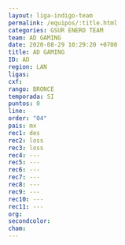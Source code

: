 ```yaml
---
layout: liga-indigo-team
permalink: /equipos/:title.html
categories: GSUR ENERO TEAM
team: AD GAMING
date: 2020-08-29 10:29:20 +0700
title: AD GAMING
ID: AD
region: LAN
ligas: 
cxf: 
rango: BRONCE
temporada: SI
puntos: 0
line: 
order: "04"
pais: mx
rec1: des
rec2: loss
rec3: loss
rec4: ---
rec5: ---
rec6: ---
rec7: ---
rec8: ---
rec9: ---
rec10: ---
rec11: ---
org: 
secondcolor: 
cham:
---
```

